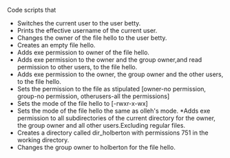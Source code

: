 Code scripts that
* Switches the current user to the user betty.
* Prints the effective username of the current user.
* Changes the owner of the file hello to the user betty.
* Creates an empty file hello.
* Adds exe permission to owner of the file hello.
* Adds exe permission to the owner and the group owner,and read permission to other users, to the file hello.
* Adds exe permission to the owner, the group owner and the other users, to the file hello.
* Sets the permission to the file as  stipulated [owner-no permission, group-no permission, otherusers-all the permissions]
* Sets the mode of the file hello to [-rwxr-x-wx]
* Sets the mode of the file hello the same as olleh's mode.
*Adds exe permission to all subdirectories of the current directory for the owner, the group owner and all other users.Excluding regular files.
* Creates a directory called dir_holberton with permissions 751 in the working directory.
* Changes the group owner to holberton for the file hello.

